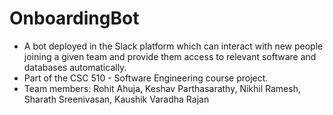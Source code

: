 # OnboardingBot <br>
- A bot deployed in the Slack platform which can interact with new people joining a given team and provide them access to relevant software and databases automatically. 
- Part of the CSC 510 - Software Engineering course project.
- Team members: Rohit Ahuja, Keshav Parthasarathy, Nikhil Ramesh, Sharath Sreenivasan, Kaushik Varadha Rajan
